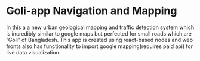 # Goli-app Navigation and Mapping 
In this a a new urban geological mapping and traffic detection system which is incredibly similar to google maps but perfected for small roads which are ”Goli” of Bangladesh. This app is created using react-based nodes and web fronts also has functionality to import google mapping(requires paid api) for live data visualization.
